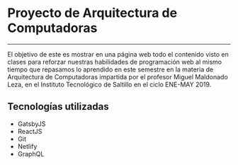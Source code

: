 # Proyecto de Arquitectura de Computadoras
------------------------------------------

El objetivo de este es mostrar en una página web todo el contenido visto en clases para reforzar nuestras habilidades de programación web al mismo tiempo que repasamos lo aprendido en este semestre en la materia de Arquitectura de Computadoras impartida por el profesor Miguel Maldonado Leza, en el Instituto Tecnológico de Saltillo en el ciclo ENE-MAY 2019.

## Tecnologías utilizadas
- GatsbyJS
- ReactJS
- Git
- Netlify
- GraphQL